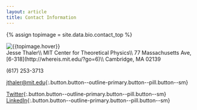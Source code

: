 ```yaml
---
layout: article
title: Contact Information
---
```

{% assign topimage = site.data.bio.contact_top %}

<div class="item">
<div class="item__image">
<img class="image-h image-h--lg rounded" src="{{topimage.image}}" title="{{topimage.hover}}"/>
</div>
<div class="item__content" markdown=1>
Jesse Thaler\\
MIT Center for Theoretical Physics\\
77 Massachusetts Ave, [6-318](http://whereis.mit.edu/?go=6)\\
Cambridge, MA 02139

(617) 253-3713

[jthaler@mit.edu](mailto:jthaler@mit.edu){:.button.button--outline-primary.button--pill.button--sm}

[Twitter](https://twitter.com/jessethaler){:.button.button--outline-primary.button--pill.button--sm}
[LinkedIn](https://www.linkedin.com/in/jesse-thaler){:.button.button--outline-primary.button--pill.button--sm}
</div>
</div>

